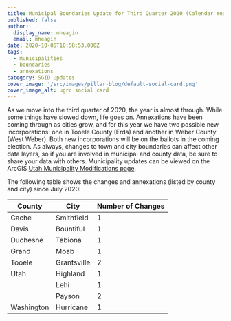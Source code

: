 ```yaml
---
title: Municipal Boundaries Update for Third Quarter 2020 (Calendar Year)
published: false
author:
  display_name: mheagin
  email: mheagin
date: 2020-10-05T10:58:53.000Z
tags:
  - municipalities
  - boundaries
  - annexations
category: SGID Updates
cover_image: '/src/images/pillar-blog/default-social-card.png'
cover_image_alt: ugrc social card
---
```


As we move into the third quarter of 2020, the year is almost through. While some things have slowed down, life goes on. Annexations have been coming through as cities grow, and for this year we have two possible new incorporations: one in Tooele County (Erda) and another in Weber County (West Weber). Both new incorporations will be on the ballots in the coming election.
As always, changes to town and city boundaries can affect other data layers, so if you are involved in municipal and county data, be sure to share your data with others.
Municipality updates can be viewed on the ArcGIS [Utah Municipality Modifications page](https://www.arcgis.com/home/webmap/viewer.html?webmap=c5ab7e0fcd514f1a9db6b8dad55bba63).

The following table shows the changes and annexations (listed by county and city) since July 2020:

| County     | City        | Number of Changes |
| ---------- | ----------- | ----------------- |
| Cache      | Smithfield  | 1                 |
| Davis      | Bountiful   | 1                 |
| Duchesne   | Tabiona     | 1                 |
| Grand      | Moab        | 1                 |
| Tooele     | Grantsville | 2                 |
| Utah       | Highland    | 1                 |
|            | Lehi        | 1                 |
|            | Payson      | 2                 |
| Washington | Hurricane   | 1                 |
